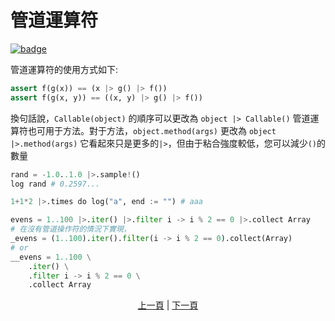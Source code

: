 # 管道運算符

[![badge](https://img.shields.io/endpoint.svg?url=https%3A%2F%2Fgezf7g7pd5.execute-api.ap-northeast-1.amazonaws.com%2Fdefault%2Fsource_up_to_date%3Fowner%3Derg-lang%26repos%3Derg%26ref%3Dmain%26path%3Ddoc/EN/syntax/31_pipeline.md%26commit_hash%3D5d4a2ebc57e34f3c679eb3dfe140dd4229dca7f6)](https://gezf7g7pd5.execute-api.ap-northeast-1.amazonaws.com/default/source_up_to_date?owner=erg-lang&repos=erg&ref=main&path=doc/EN/syntax/31_pipeline.md&commit_hash=5d4a2ebc57e34f3c679eb3dfe140dd4229dca7f6)

管道運算符的使用方式如下:

```python
assert f(g(x)) == (x |> g() |> f())
assert f(g(x, y)) == ((x, y) |> g() |> f())
```

換句話說，`Callable(object)` 的順序可以更改為 `object |> Callable()`
管道運算符也可用于方法。對于方法，`object.method(args)` 更改為 `object |>.method(args)`
它看起來只是更多的`|>`，但由于粘合強度較低，您可以減少`()`的數量

```python
rand = -1.0..1.0 |>.sample!()
log rand # 0.2597...

1+1*2 |>.times do log("a", end := "") # aaa

evens = 1..100 |>.iter() |>.filter i -> i % 2 == 0 |>.collect Array
# 在沒有管道操作符的情況下實現，
_evens = (1..100).iter().filter(i -> i % 2 == 0).collect(Array)
# or
__evens = 1..100 \
    .iter() \
    .filter i -> i % 2 == 0 \
    .collect Array
```

<p align='center'>
    <a href='./30_error_handling.md'>上一頁</a> | <a href='./32_integration_with_Python.md'>下一頁</a>
</p>
